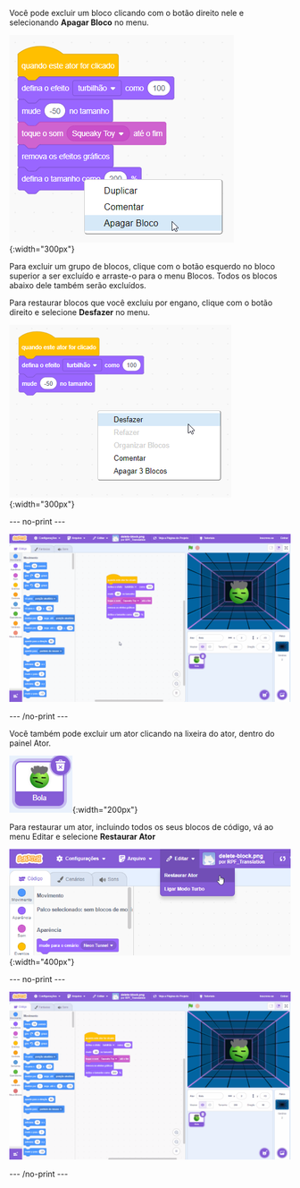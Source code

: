Você pode excluir um bloco clicando com o botão direito nele e selecionando **Apagar Bloco** no menu.

![Um script de blocos com um menu pop-up aberto a partir do bloco inferior. A última opção ‘Apagar Bloco’ está destacada.](images/delete-block.png){:width="300px"}

Para excluir um grupo de blocos, clique com o botão esquerdo no bloco superior a ser excluído e arraste-o para o menu Blocos. Todos os blocos abaixo dele também serão excluídos.

Para restaurar blocos que você excluiu por engano, clique com o botão direito e selecione **Desfazer** no menu.

![A área de código com o menu pop-up do botão direito aparecendo em um local vazio longe dos blocos de código. A primeira opção 'Desfazer' está destacada.](images/undo-delete-code.png){:width="300px"}

--- no-print ---

![Um gif animado mostrando o usuário arrastando os últimos 3 blocos de um script da área código para o menu Blocos. Os blocos então desaparecem do script. O usuário então clica com o botão direito em um espaço vazio na área código e seleciona a opção superior 'Desfazer' no menu pop-up. Os blocos reaparecem.](images/undo-delete-code.gif)

--- /no-print ---

Você também pode excluir um ator clicando na lixeira do ator, dentro do painel Ator.

![Um ícone de ator na lista de Atores. Ele está destacado para mostrar que foi selecionado e há um ícone de lixeira no canto superior direito.](images/delete-sprite.png){:width="200px"}

Para restaurar um ator, incluindo todos os seus blocos de código, vá ao menu Editar e selecione **Restaurar Ator**

![O menu de Editar na parte superior do editor Scratch com a opção 'Restaurar Sprite' destacada.](images/restore-sprite.png){:width="400px"}

--- no-print ---

![Um gif animado mostrando o usuário excluindo um ator da lista de Sprites clicando no ícone da lixeira. O usuário então vai para o menu superior e seleciona 'Editar' e depois 'Restaurar Sprite' e o sprite retorna junto com os blocos de código associados ao ator no momento da exclusão.](images/restore-sprite.gif)

--- /no-print ---
